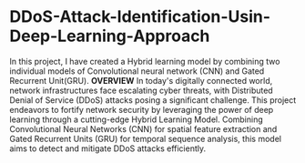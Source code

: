 # DDoS-Attack-Identification-Usin-Deep-Learning-Approach
In this project, I have created a Hybrid learning model by combining two individual models of Convolutional neural network (CNN) and Gated Recurrent Unit(GRU).
**OVERVIEW**
In today's digitally connected world, network infrastructures face escalating cyber threats, with Distributed Denial of Service (DDoS) attacks posing a significant challenge. This project endeavors to fortify network security by leveraging the power of deep learning through a cutting-edge Hybrid Learning Model. Combining Convolutional Neural Networks (CNN) for spatial feature extraction and Gated Recurrent Units (GRU) for temporal sequence analysis, this model aims to detect and mitigate DDoS attacks efficiently.
